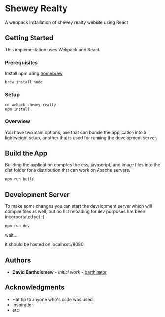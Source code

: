# Shewey Realty

A webpack installation of shewey realty website using React

## Getting Started

This implementation uses Webpack and React.

### Prerequisites

Install npm using [homebrew](https://brew.sh/)

```
brew install node
```

### Setup

```
cd webpck shewey-realty
npm install
```

### Overwiew

You have two main options, one that can bundle the application into a lightweight setup, another that is used for running the development server.

## Build the App

Building the application compiles the css, javascript, and image files into the dist folder for a distribution that can work on Apache servers.

```
npm run build
```

## Development Server

To make some changes you can start the development server which will compile files as well, but no hot reloading for dev purposes has been incorportated yet :(

```
npm run dev
```

wait...

it should be hosted on localhost:/8080


## Authors

* **David Bartholomew** - *Initial work* - [barthinator](https://github.com/barthinator)

## Acknowledgments

* Hat tip to anyone who's code was used
* Inspiration
* etc
